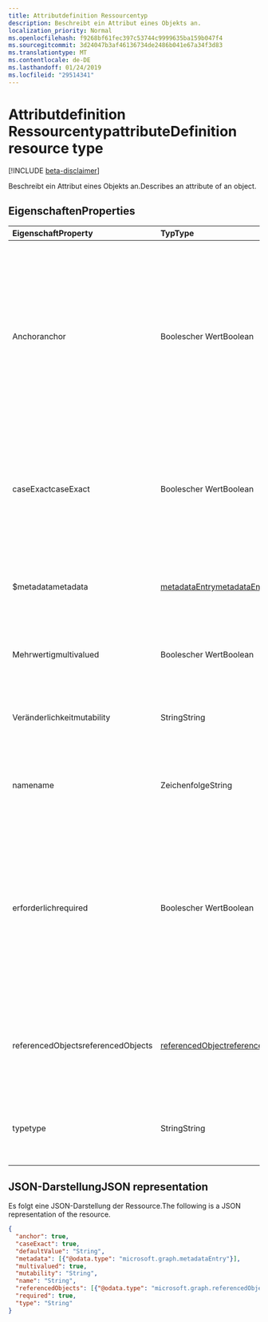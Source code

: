 ```yaml
---
title: Attributdefinition Ressourcentyp
description: Beschreibt ein Attribut eines Objekts an.
localization_priority: Normal
ms.openlocfilehash: f9268bf61fec397c53744c9999635ba159b047f4
ms.sourcegitcommit: 3d24047b3af46136734de2486b041e67a34f3d83
ms.translationtype: MT
ms.contentlocale: de-DE
ms.lasthandoff: 01/24/2019
ms.locfileid: "29514341"
---
```

# <a name="attributedefinition-resource-type"></a><span data-ttu-id="c3ece-103">Attributdefinition Ressourcentyp</span><span class="sxs-lookup"><span data-stu-id="c3ece-103">attributeDefinition resource type</span></span>

[!INCLUDE [beta-disclaimer](../../includes/beta-disclaimer.md)]

<span data-ttu-id="c3ece-104">Beschreibt ein Attribut eines Objekts an.</span><span class="sxs-lookup"><span data-stu-id="c3ece-104">Describes an attribute of an object.</span></span>

## <a name="properties"></a><span data-ttu-id="c3ece-105">Eigenschaften</span><span class="sxs-lookup"><span data-stu-id="c3ece-105">Properties</span></span>

| <span data-ttu-id="c3ece-106">Eigenschaft</span><span class="sxs-lookup"><span data-stu-id="c3ece-106">Property</span></span>      | <span data-ttu-id="c3ece-107">Typ</span><span class="sxs-lookup"><span data-stu-id="c3ece-107">Type</span></span>      | <span data-ttu-id="c3ece-108">Beschreibung</span><span class="sxs-lookup"><span data-stu-id="c3ece-108">Description</span></span>    |
|:--------------|:----------|:---------------|
|<span data-ttu-id="c3ece-109">Anchor</span><span class="sxs-lookup"><span data-stu-id="c3ece-109">anchor</span></span>         |<span data-ttu-id="c3ece-110">Boolescher Wert</span><span class="sxs-lookup"><span data-stu-id="c3ece-110">Boolean</span></span>    | <span data-ttu-id="c3ece-111">`true`Wenn das Attribut als Anker für das Objekt verwendet werden soll.</span><span class="sxs-lookup"><span data-stu-id="c3ece-111">`true` if the attribute should be used as the anchor for the object.</span></span> <span data-ttu-id="c3ece-112">Anchor Attribute benötigen einen eindeutigen Wert, der ein Objekt identifiziert und unveränderlich sein müssen.</span><span class="sxs-lookup"><span data-stu-id="c3ece-112">Anchor attributes must have a unique value identifying an object, and must be immutable.</span></span> <span data-ttu-id="c3ece-113">Der Standardwert lautet `false`.</span><span class="sxs-lookup"><span data-stu-id="c3ece-113">Default is `false`.</span></span> <span data-ttu-id="c3ece-114">Eine und nur ein einziges die Attribute des Objekts muss als Verankerung Unterstützung der Synchronisierung festgelegt werden.</span><span class="sxs-lookup"><span data-stu-id="c3ece-114">One, and only one, of the object's attributes must be designated as the anchor to support synchronization.</span></span> |
|<span data-ttu-id="c3ece-115">caseExact</span><span class="sxs-lookup"><span data-stu-id="c3ece-115">caseExact</span></span>      |<span data-ttu-id="c3ece-116">Boolescher Wert</span><span class="sxs-lookup"><span data-stu-id="c3ece-116">Boolean</span></span>    |<span data-ttu-id="c3ece-117">`true`Wenn der Wert dieses Attributs wie die Groß-/Kleinschreibung beachtet behandelt werden soll.</span><span class="sxs-lookup"><span data-stu-id="c3ece-117">`true` if value of this attribute should be treated as case-sensitive.</span></span> <span data-ttu-id="c3ece-118">Diese Einstellung wirkt sich auf wie das Synchronisierungsmodul Änderungen für das Attribut erkennt.</span><span class="sxs-lookup"><span data-stu-id="c3ece-118">This setting affects how the synchronization engine detects changes for the attribute.</span></span>|
|<span data-ttu-id="c3ece-119">$metadata</span><span class="sxs-lookup"><span data-stu-id="c3ece-119">metadata</span></span>       |[<span data-ttu-id="c3ece-120">metadataEntry</span><span class="sxs-lookup"><span data-stu-id="c3ece-120">metadataEntry</span></span>](../resources/synchronization-metadataentry.md)    |<span data-ttu-id="c3ece-121">Zusätzliche Erweiterungseigenschaften.</span><span class="sxs-lookup"><span data-stu-id="c3ece-121">Additional extension properties.</span></span> <span data-ttu-id="c3ece-122">Es sei denn, Sie explizit erwähnt, sollte Metadatenwerte nicht geändert werden.</span><span class="sxs-lookup"><span data-stu-id="c3ece-122">Unless mentioned explicitly, metadata values should not be changed.</span></span>|
|<span data-ttu-id="c3ece-123">Mehrwertig</span><span class="sxs-lookup"><span data-stu-id="c3ece-123">multivalued</span></span>    |<span data-ttu-id="c3ece-124">Boolescher Wert</span><span class="sxs-lookup"><span data-stu-id="c3ece-124">Boolean</span></span>    |<span data-ttu-id="c3ece-125">`true`Wenn ein Attribut mehrere Werte zulässig sind.</span><span class="sxs-lookup"><span data-stu-id="c3ece-125">`true` if an attribute can have multiple values.</span></span> <span data-ttu-id="c3ece-126">Der Standardwert lautet `false`.</span><span class="sxs-lookup"><span data-stu-id="c3ece-126">Default is `false`.</span></span>|
|<span data-ttu-id="c3ece-127">Veränderlichkeit</span><span class="sxs-lookup"><span data-stu-id="c3ece-127">mutability</span></span>     |<span data-ttu-id="c3ece-128">String</span><span class="sxs-lookup"><span data-stu-id="c3ece-128">String</span></span>     |<span data-ttu-id="c3ece-129">Ein Attribut Veränderlichkeit.</span><span class="sxs-lookup"><span data-stu-id="c3ece-129">An attribute's mutability.</span></span> <span data-ttu-id="c3ece-130">Mögliche Werte: sind `ReadWrite`, `ReadOnly`, `Immutable` und `WriteOnly`.</span><span class="sxs-lookup"><span data-stu-id="c3ece-130">Possible values are:  `ReadWrite`, `ReadOnly`, `Immutable`, `WriteOnly`.</span></span> <span data-ttu-id="c3ece-131">Der Standardwert lautet `ReadWrite`.</span><span class="sxs-lookup"><span data-stu-id="c3ece-131">Default is `ReadWrite`.</span></span>|
|<span data-ttu-id="c3ece-132">name</span><span class="sxs-lookup"><span data-stu-id="c3ece-132">name</span></span>           |<span data-ttu-id="c3ece-133">Zeichenfolge</span><span class="sxs-lookup"><span data-stu-id="c3ece-133">String</span></span>     |<span data-ttu-id="c3ece-134">Name des Attributs.</span><span class="sxs-lookup"><span data-stu-id="c3ece-134">Name of the attribute.</span></span> <span data-ttu-id="c3ece-135">Muss innerhalb der Objektdefinition eindeutig sein.</span><span class="sxs-lookup"><span data-stu-id="c3ece-135">Must be unique within the object definition.</span></span> <span data-ttu-id="c3ece-136">Lässt keine NULL-Werte zu.</span><span class="sxs-lookup"><span data-stu-id="c3ece-136">Not nullable.</span></span>|
|<span data-ttu-id="c3ece-137">erforderlich</span><span class="sxs-lookup"><span data-stu-id="c3ece-137">required</span></span>       |<span data-ttu-id="c3ece-138">Boolescher Wert</span><span class="sxs-lookup"><span data-stu-id="c3ece-138">Boolean</span></span>    |<span data-ttu-id="c3ece-139">`true`Wenn das Attribut erforderlich ist.</span><span class="sxs-lookup"><span data-stu-id="c3ece-139">`true` if attribute is required.</span></span> <span data-ttu-id="c3ece-140">Objekt kann nicht erstellt werden, wenn die erforderlichen Attribute fehlen.</span><span class="sxs-lookup"><span data-stu-id="c3ece-140">Object can not be created if any of the required attributes are missing.</span></span> <span data-ttu-id="c3ece-141">Wenn das required-Attribut während der Synchronisierung keinen Wert aufweist, wird der Standardwert verwendet werden.</span><span class="sxs-lookup"><span data-stu-id="c3ece-141">If during synchronization, the required attribute has no value, the default value will be used.</span></span> <span data-ttu-id="c3ece-142">Wenn der Standardwert nicht festgelegt wurde, wird die Synchronisierung einen Fehler aufgezeichnet.</span><span class="sxs-lookup"><span data-stu-id="c3ece-142">If default the value was not set, synchronization will record an error.</span></span>|
|<span data-ttu-id="c3ece-143">referencedObjects</span><span class="sxs-lookup"><span data-stu-id="c3ece-143">referencedObjects</span></span>|[<span data-ttu-id="c3ece-144">referencedObject</span><span class="sxs-lookup"><span data-stu-id="c3ece-144">referencedObject</span></span>](../resources/synchronization-referencedobject.md) |<span data-ttu-id="c3ece-145">Für Attribute mit `reference` eingeben, Listen die Objekte verwiesen wird (beispielsweise die `manager` Attribut würde auflisten `User` als das referenzierte Objekt).</span><span class="sxs-lookup"><span data-stu-id="c3ece-145">For attributes with `reference` type, lists referenced objects (for example, the `manager` attribute would list `User` as the referenced object).</span></span>|
|<span data-ttu-id="c3ece-146">type</span><span class="sxs-lookup"><span data-stu-id="c3ece-146">type</span></span>           |<span data-ttu-id="c3ece-147">String</span><span class="sxs-lookup"><span data-stu-id="c3ece-147">String</span></span>     |<span data-ttu-id="c3ece-148">Attributtyp Wert.</span><span class="sxs-lookup"><span data-stu-id="c3ece-148">Attribute value type.</span></span> <span data-ttu-id="c3ece-149">Mögliche Werte: `String`, `Integer`, `Reference`, `Binary`, `Boolean`.</span><span class="sxs-lookup"><span data-stu-id="c3ece-149">Possible values are: `String`, `Integer`, `Reference`, `Binary`, `Boolean`.</span></span> <span data-ttu-id="c3ece-150">Der Standardwert lautet `String`.</span><span class="sxs-lookup"><span data-stu-id="c3ece-150">Default is `String`.</span></span>|

## <a name="json-representation"></a><span data-ttu-id="c3ece-151">JSON-Darstellung</span><span class="sxs-lookup"><span data-stu-id="c3ece-151">JSON representation</span></span>

<span data-ttu-id="c3ece-152">Es folgt eine JSON-Darstellung der Ressource.</span><span class="sxs-lookup"><span data-stu-id="c3ece-152">The following is a JSON representation of the resource.</span></span>

<!-- {
  "blockType": "resource",
  "optionalProperties": [

  ],
  "@odata.type": "microsoft.graph.attributeDefinition"
}-->

```json
{
  "anchor": true,
  "caseExact": true,
  "defaultValue": "String",
  "metadata": [{"@odata.type": "microsoft.graph.metadataEntry"}],
  "multivalued": true,
  "mutability": "String",
  "name": "String",
  "referencedObjects": [{"@odata.type": "microsoft.graph.referencedObject"}],
  "required": true,
  "type": "String"
}

```

<!-- uuid: 8fcb5dbc-d5aa-4681-8e31-b001d5168d79
2015-10-25 14:57:30 UTC -->
<!--
{
  "type": "#page.annotation",
  "description": "attributeDefinition resource",
  "keywords": "",
  "section": "documentation",
  "tocPath": "",
  "suppressions": [
    "Error: /api-reference/beta/resources/synchronization-attributedefinition.md:\r\n      Exception processing links.\r\n    System.ArgumentException: Link Definition was null. Link text: !INCLUDE [beta-disclaimer](../../includes/beta-disclaimer.md)\r\n      at ApiDoctor.Validation.DocFile.get_LinkDestinations()\r\n      at ApiDoctor.Validation.DocSet.ValidateLinks(Boolean includeWarnings, String[] relativePathForFiles, IssueLogger issues, Boolean requireFilenameCaseMatch, Boolean printOrphanedFiles)"
  ]
}
-->
